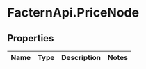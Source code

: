 # FacternApi.PriceNode

## Properties
Name | Type | Description | Notes
------------ | ------------- | ------------- | -------------


